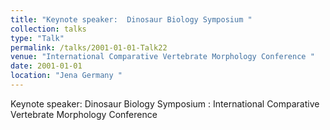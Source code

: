 ```yaml
---
title: "Keynote speaker:  Dinosaur Biology Symposium "
collection: talks
type: "Talk"
permalink: /talks/2001-01-01-Talk22
venue: "International Comparative Vertebrate Morphology Conference "
date: 2001-01-01
location: "Jena Germany "
---
```


Keynote speaker:  Dinosaur Biology Symposium : International Comparative Vertebrate Morphology Conference 
